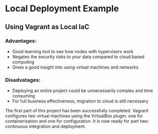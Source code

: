 # Local Deployment Example

## Using Vagrant as Local IaC

### Advantages:

- Good learning tool to see how nodes with hypervisors work
- Negates the security risks to your data compared to cloud based computing
- Gives a good insight into using virtual machines and networks

### Disadvatages:

- Deploying an entire project could be unnecessarily complex and time consuming
- For full business effectiveness, migration to cloud is still necessary

The first part of this project has been successfully completed. Vagrant configures two virtual machines using the VirtualBox plugin: one for containerisation and one for configuration. It is now ready for part two: continuous integration and deployment.